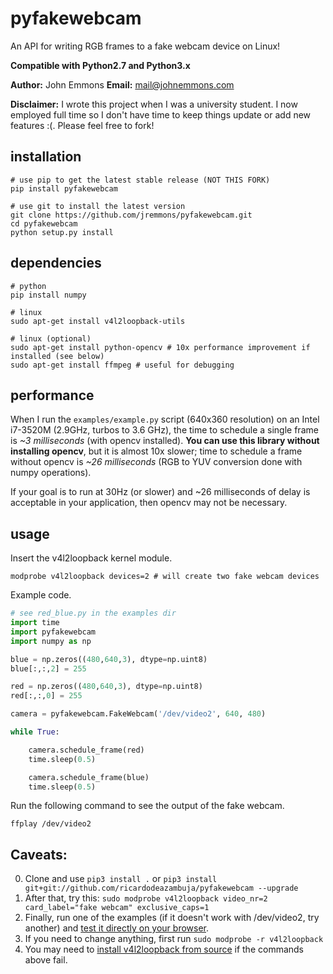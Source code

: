 # pyfakewebcam

An API for writing RGB frames to a fake webcam device on Linux!

**Compatible with Python2.7 and Python3.x**

**Author:** John Emmons
**Email:** mail@johnemmons.com

**Disclaimer:** I wrote this project when I was a university
student. I now employed full time so I don't have time to keep things
update or add new features :(. Please feel free to fork!

## installation

```
# use pip to get the latest stable release (NOT THIS FORK)
pip install pyfakewebcam

# use git to install the latest version
git clone https://github.com/jremmons/pyfakewebcam.git
cd pyfakewebcam
python setup.py install
```

## dependencies
```
# python
pip install numpy

# linux
sudo apt-get install v4l2loopback-utils

# linux (optional)
sudo apt-get install python-opencv # 10x performance improvement if installed (see below)
sudo apt-get install ffmpeg # useful for debugging
```

## performance

When I run the `examples/example.py` script (640x360 resolution)
on an Intel i7-3520M (2.9GHz, turbos to 3.6 GHz), the time to
schedule a single frame is *~3 milliseconds* (with opencv
installed). **You can use this library without installing opencv**,
but it is almost 10x slower; time to schedule a frame without
opencv is *~26 milliseconds* (RGB to YUV conversion done with
numpy operations).

If your goal is to run at 30Hz (or slower) and ~26 milliseconds of
delay is acceptable in your application, then opencv may not be
necessary.

## usage

Insert the v4l2loopback kernel module.

```
modprobe v4l2loopback devices=2 # will create two fake webcam devices
```

Example code.

```python
# see red_blue.py in the examples dir
import time
import pyfakewebcam
import numpy as np

blue = np.zeros((480,640,3), dtype=np.uint8)
blue[:,:,2] = 255

red = np.zeros((480,640,3), dtype=np.uint8)
red[:,:,0] = 255

camera = pyfakewebcam.FakeWebcam('/dev/video2', 640, 480)

while True:

    camera.schedule_frame(red)
    time.sleep(0.5)

    camera.schedule_frame(blue)
    time.sleep(0.5)
```

Run the following command to see the output of the fake webcam.
```
ffplay /dev/video2
```

## Caveats:
0. Clone and use `pip3 install .` or  `pip3 install git+git://github.com/ricardodeazambuja/pyfakewebcam --upgrade`
1. After that, try this: ```sudo modprobe v4l2loopback video_nr=2 card_label="fake webcam" exclusive_caps=1```
2. Finally, run one of the examples (if it doesn't work with /dev/video2, try another) and [test it directly on your browser](https://webrtc.github.io/samples/src/content/devices/input-output/).
3. If you need to change anything, first run ```sudo modprobe -r v4l2loopback```
4. You may need to [install v4l2loopback from source](https://github.com/umlaeute/v4l2loopback) if the commands above fail.